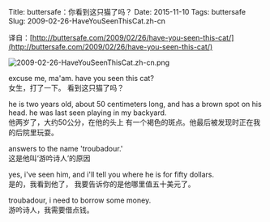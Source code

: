 Title: buttersafe：你看到这只猫了吗？
Date: 2015-11-10
Tags: buttersafe
Slug: 2009-02-26-HaveYouSeenThisCat.zh-cn

译自：[http://buttersafe.com/2009/02/26/have-you-seen-this-cat/](http://buttersafe.com/2009/02/26/have-you-seen-this-cat/)


![2009-02-26-HaveYouSeenThisCat.zh-cn.png](/static/images/comics/2009-02-26-HaveYouSeenThisCat.zh-cn.png)



excuse me, ma'am.
have you seen this cat?             
女生，打了一下。
看到这只猫了吗？


he is two years old, about
50 centimeters long, and has
a brown spot on his head.
he was last seen playing in
my backyard.        
他两岁了，大约50公分，在他的头上
有一个褐色的斑点。他最后被发现时正在我的后院里玩耍。


answers to the name
'troubadour.'           
这是他叫‘游吟诗人’的原因


yes, i've seen him,
and i'll tell you where
he is for fifty dollars.            
是的，我看到他了，
我要告诉你的是他哪里值五十美元了。

troubadour, i need to borrow some money.        
游吟诗人，我需要借点钱。